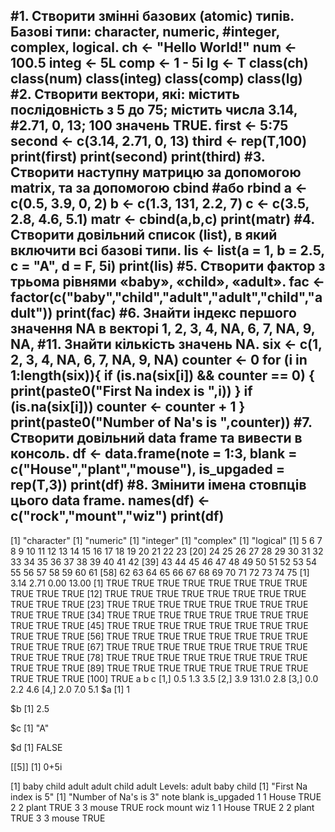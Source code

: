 #1. Створити змінні базових (atomic) типів. Базові типи: character, numeric,
#integer, complex, logical.
ch <- "Hello World!"
num <- 100.5
integ <- 5L
comp <- 1 - 5i
lg <- T
class(ch)
class(num)
class(integ)
class(comp)
class(lg)
#2. Створити вектори, які: містить послідовність з 5 до 75; містить числа 3.14,
#2.71, 0, 13; 100 значень TRUE.
first <- 5:75
second <- c(3.14, 2.71, 0, 13)
third <- rep(T,100)
print(first)
print(second)
print(third)
#3. Створити наступну матрицю за допомогою matrix, та за допомогою cbind
#або rbind
a <- c(0.5, 3.9, 0, 2)
b <- c(1.3, 131, 2.2, 7)
c <- c(3.5, 2.8, 4.6, 5.1)
matr <- cbind(a,b,c)
print(matr)
#4. Створити довільний список (list), в який включити всі базові типи.
lis <- list(a = 1, b = 2.5, c = "A", d = F,  5i)
print(lis)
#5. Створити фактор з трьома рівнями «baby», «child», «adult».
fac <- factor(c("baby","child","adult","adult","child","adult"))
print(fac)
#6. Знайти індекс першого значення NA в векторі 1, 2, 3, 4, NA, 6, 7, NA, 9, NA,
#11. Знайти кількість значень NA.
six <- c(1, 2, 3, 4, NA, 6, 7, NA, 9, NA)
counter <- 0
for (i in 1:length(six)){
  if (is.na(six[i]) && counter == 0)
  {
    print(paste0("First Na index is ",i))
  }
  if (is.na(six[i])) counter <- counter + 1
}
print(paste0("Number of Na's is ",counter))
#7. Створити довільний data frame та вивести в консоль.
df <- data.frame(note = 1:3, blank = c("House","plant","mouse"), is_upgaded = rep(T,3))
print(df)
#8. Змінити імена стовпців цього data frame.
names(df) <- c("rock","mount","wiz")
print(df)
-----------------------------------------------------------
[1] "character"
[1] "numeric"
[1] "integer"
[1] "complex"
[1] "logical"
 [1]  5  6  7  8  9 10 11 12 13 14 15 16 17 18 19 20 21 22 23
[20] 24 25 26 27 28 29 30 31 32 33 34 35 36 37 38 39 40 41 42
[39] 43 44 45 46 47 48 49 50 51 52 53 54 55 56 57 58 59 60 61
[58] 62 63 64 65 66 67 68 69 70 71 72 73 74 75
[1]  3.14  2.71  0.00 13.00
  [1] TRUE TRUE TRUE TRUE TRUE TRUE TRUE TRUE TRUE TRUE TRUE
 [12] TRUE TRUE TRUE TRUE TRUE TRUE TRUE TRUE TRUE TRUE TRUE
 [23] TRUE TRUE TRUE TRUE TRUE TRUE TRUE TRUE TRUE TRUE TRUE
 [34] TRUE TRUE TRUE TRUE TRUE TRUE TRUE TRUE TRUE TRUE TRUE
 [45] TRUE TRUE TRUE TRUE TRUE TRUE TRUE TRUE TRUE TRUE TRUE
 [56] TRUE TRUE TRUE TRUE TRUE TRUE TRUE TRUE TRUE TRUE TRUE
 [67] TRUE TRUE TRUE TRUE TRUE TRUE TRUE TRUE TRUE TRUE TRUE
 [78] TRUE TRUE TRUE TRUE TRUE TRUE TRUE TRUE TRUE TRUE TRUE
 [89] TRUE TRUE TRUE TRUE TRUE TRUE TRUE TRUE TRUE TRUE TRUE
[100] TRUE
       a     b   c
[1,] 0.5   1.3 3.5
[2,] 3.9 131.0 2.8
[3,] 0.0   2.2 4.6
[4,] 2.0   7.0 5.1
$a
[1] 1

$b
[1] 2.5

$c
[1] "A"

$d
[1] FALSE

[[5]]
[1] 0+5i

[1] baby  child adult adult child adult
Levels: adult baby child
[1] "First Na index is 5"
[1] "Number of Na's is 3"
  note blank is_upgaded
1    1 House       TRUE
2    2 plant       TRUE
3    3 mouse       TRUE
  rock mount  wiz
1    1 House TRUE
2    2 plant TRUE
3    3 mouse TRUE
